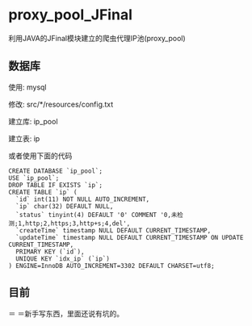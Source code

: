 # proxy_pool_JFinal

利用JAVA的JFinal模块建立的爬虫代理IP池(proxy_pool)

## 数据库

使用: mysql

修改: src/*/resources/config.txt

建立库: ip_pool

建立表: ip

或者使用下面的代码

```
CREATE DATABASE `ip_pool`;
USE `ip_pool`;
DROP TABLE IF EXISTS `ip`;
CREATE TABLE `ip` (
  `id` int(11) NOT NULL AUTO_INCREMENT,
  `ip` char(32) DEFAULT NULL,
  `status` tinyint(4) DEFAULT '0' COMMENT '0,未检测;1,http;2,https;3,http+s;4,del',
  `createTime` timestamp NULL DEFAULT CURRENT_TIMESTAMP,
  `updateTime` timestamp NULL DEFAULT CURRENT_TIMESTAMP ON UPDATE CURRENT_TIMESTAMP,
  PRIMARY KEY (`id`),
  UNIQUE KEY `idx_ip` (`ip`)
) ENGINE=InnoDB AUTO_INCREMENT=3302 DEFAULT CHARSET=utf8;
```

## 目前

＝ ＝新手写东西，里面还说有坑的。

